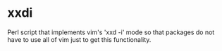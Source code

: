 xxdi
====

Perl script that implements vim's 'xxd -i' mode so that packages do not have to use all of vim just to get this functionality.
